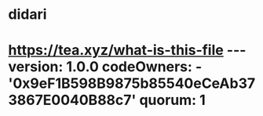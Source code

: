 # didari
# https://tea.xyz/what-is-this-file --- version: 1.0.0 codeOwners:   - '0x9eF1B598B9875b85540eCeAb373867E0040B88c7' quorum: 1
